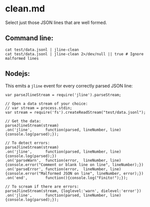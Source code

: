 clean.md
========

Select just those JSON lines that are well formed.

## Command line:

    cat test/data.jsonl | jline-clean
    cat test/data.jsonl | jline-clean 2>/dev/null || true # Ignore malformed lines

## Nodejs:

This emits a `jline` event for every correctly parsed JSON line:

    var parseJlineStream = require('jline').parseStream;

    // Open a data stream of your choice:
    // var stream = process.stdin;
    var stream = require('fs').createReadStream("test/data.jsonl");

    // Get the data:
    parseJlineStream(stream)
    .on('jline',      function(parsed, lineNumber, line){console.log(parsed);});

    // To detect errors:
    parseJlineStream(stream)
    .on('jline',      function(parsed, lineNumber, line){console.log(parsed);})
    .on('parseWarn',  function(error,  lineNumber, line){console.error("Comment or blank line on line", lineNumber);})
    .on('parseError', function(error,  lineNumber, line){console.error("Malformed JSON on line", lineNumber, error);})
    .on('end',        function(){console.log("Finito!");});

    // To scream if there are errors:
    parseJlineStream(stream, {loglevel:'warn', dielevel:'error'})
    .on('jline',      function(parsed, lineNumber, line){console.log(parsed);});
    
